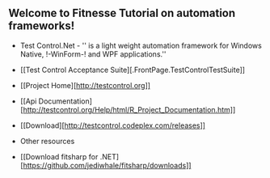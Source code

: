 ## Welcome to Fitnesse Tutorial on automation frameworks!


 * Test Control.Net  - '' is a light weight automation framework for Windows Native, !-WinForm-! and WPF applications.''
  * [[Test Control Acceptance Suite][.FrontPage.TestControlTestSuite]]
  * [[Project Home][http://testcontrol.org]]
  * [[Api Documentation][http://testcontrol.org/Help/html/R_Project_Documentation.htm]]
  * [[Download][http://testcontrol.codeplex.com/releases]]

 * Other resources
  * [[Download fitsharp for .NET][https://github.com/jediwhale/fitsharp/downloads]]
